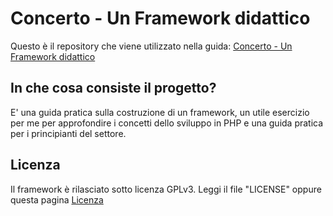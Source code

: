Concerto - Un Framework didattico
==============

Questo è il repository che viene utilizzato nella guida:
[Concerto - Un Framework didattico](http://blog.arturu.it/libro/58/sviluppo-php-concerto-un-framework-didattico)

## In che cosa consiste il progetto? ##
E' una guida pratica sulla costruzione di un framework, un utile esercizio per me per approfondire i concetti dello sviluppo in PHP e una guida pratica per i principianti del settore.

## Licenza ##
Il framework è rilasciato sotto licenza GPLv3. Leggi il file "LICENSE" oppure questa pagina [Licenza](http://www.gnu.org/licenses/gpl-3.0.html)